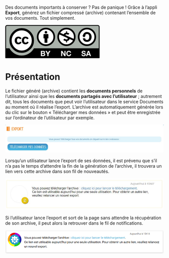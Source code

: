 Des documents importants à conserver ? Pas de panique ! Grâce à l’appli **Export**, générez un fichier compressé (archive) contenant l’ensemble de vos documents. Tout simplement.

![](../../wp-content/uploads/2015/03/CC-BY-NC-SA-3.0-FR-300x105.png)

Présentation
============

Le fichier généré (archive) contient les **documents personnels** de l’utilisateur ainsi que les **documents partagés avec l’utilisateur** ; autrement dit, tous les documents que peut voir l’utilisateur dans le service Documents au moment où il réalise l’export. L’archive est automatiquement générée lors du clic sur le bouton « Télécharger mes données » et peut être enregistrée sur l’ordinateur de l’utilisateur par exemple.

![](/assets/ExportONE_1.JPG)

Lorsqu’un utilisateur lance l’export de ses données, il est prévenu que s’il n’a pas le temps d’attendre la fin de la génération de l’archive, il trouvera un lien vers cette archive dans son fil de nouveautés.

![](/assets/ExportONE_2.JPG)

Si l’utilisateur lance l’export et sort de la page sans attendre la récupération de son archive, il peut alors la retrouver dans le fil de notifications.

![](../../wp-content/uploads/2016/01/Export_notif.png)
